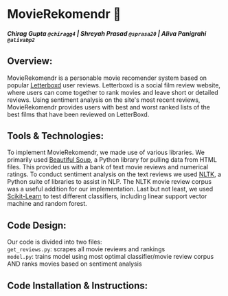 # MovieRekomendr :movie_camera:
##### Chirag Gupta `@chiragg4` | Shreyah Prasad `@sprasa20` | Aliva Panigrahi `@alivabp2`
## Overview:
MovieRekomendr is a personable movie recomender system based on popular [Letterboxd](https://letterboxd.com/) user reviews. Letterboxd is a social film review website, where users can come together to rank movies and leave short or detailed reviews. Using sentiment analysis on the site's most recent reviews, MovieRekomendr provides users with best and worst ranked lists of the best films that have been reviewed on LetterBoxd. 

## Tools & Technologies:
To implement MovieRekomendr, we made use of various libraries. We primarily used [Beautiful Soup](https://www.crummy.com/software/BeautifulSoup/), a Python library for pulling data from HTML files. This provided us with a bank of text movie reviews and numerical ratings. To conduct sentiment analysis on the text reviews we used [NLTK](https://www.nltk.org/), a Python suite of libraries to assist in NLP. The NLTK movie review corpus was a useful addition for our implementation. Last but not least, we used [Scikit-Learn](https://scikit-learn.org/stable/) to test different classifiers, including linear support vector machine and random forest. 

## Code Design:
Our code is divided into two files: </br>
`get_reviews.py`: scrapes all movie reviews and rankings </br>
`model.py`: trains model using most optimal classifier/movie review corpus AND ranks movies based on sentiment analysis

## Code Installation & Instructions:
